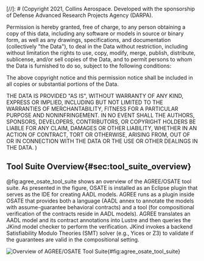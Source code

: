 [//]: # (Copyright 2021, Collins Aerospace.
Developed with the sponsorship of Defense Advanced Research Projects Agency (DARPA).

Permission is hereby granted, free of charge, to any person obtaining a copy of this data, 
including any software or models in source or binary form, as well as any drawings, specifications, 
and documentation (collectively "the Data"), to deal in the Data without restriction, including
without limitation the rights to use, copy, modify, merge, publish, distribute, sublicense, 
and/or sell copies of the Data, and to permit persons to whom the Data is furnished to do so, 
subject to the following conditions:

The above copyright notice and this permission notice shall be included in all copies or 
substantial portions of the Data.

THE DATA IS PROVIDED "AS IS", WITHOUT WARRANTY OF ANY KIND, EXPRESS OR IMPLIED, INCLUDING BUT NOT 
LIMITED TO THE WARRANTIES OF MERCHANTABILITY, FITNESS FOR A PARTICULAR PURPOSE AND NONINFRINGEMENT. 
IN NO EVENT SHALL THE AUTHORS, SPONSORS, DEVELOPERS, CONTRIBUTORS, OR COPYRIGHT HOLDERS BE LIABLE 
FOR ANY CLAIM, DAMAGES OR OTHER LIABILITY, WHETHER IN AN ACTION OF CONTRACT, TORT OR OTHERWISE, 
ARISING FROM, OUT OF OR IN CONNECTION WITH THE DATA OR THE USE OR OTHER DEALINGS IN THE DATA.
)

## Tool Suite Overview{#sec:tool_suite_overview}

@fig:agree_osate_tool_suite shows an overview of the AGREE/OSATE tool suite. As presented
in the figure, OSATE is installed as an Eclipse plugin that serves as
the IDE for creating AADL models. AGREE runs as a plugin inside OSATE
that provides both a language (AADL annex to annotate the models with
assume-guarantee behavioral contracts) and a tool (for compositional
verification of the contracts reside in AADL models). AGREE translates
an AADL model and its contract annotations into Lustre and then queries
the JKind model checker to perform the verification. JKind invokes a
backend Satisfiability Modulo Theories (SMT) solver (e.g., Yices or Z3)
to validate if the guarantees are valid in the compositional setting.

![Overview of AGREE/OSATE Tool Suite](../../media/image14.png){#fig:agree_osate_tool_suite}

